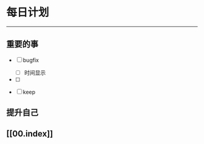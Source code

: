 
# 每日计划
---
## 重要的事

- [ ]  bugfix
	- [ ] 时间显示
- [ ]  
- [ ]  keep



## 提升自己

  



## [[00.index]]










